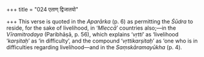 +++
title = "024 एताण् द्विजातयो"

+++
This verse is quoted in the *Aparārka* (p. 6) as permitting the *Śūdra*
to reside, for the sake of livelihood, in ‘*Mleccā*’ countries also;—in
the *Vīramitrodaya* (Paribhāṣā, p. 56), which explains ‘*vṛtti*’ as
‘livelihood ‘*karṣitaḥ*’ as ‘in difficulty’, and the compound
‘*vṛttikarṣitaḥ*’ as ‘one who is in difficulties regarding
livelihood—and in the *Saṃskāramayūkha* (p. 4).


